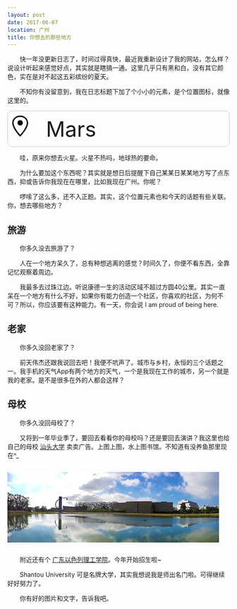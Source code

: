 ```yaml
---
layout: post
date: 2017-06-07
location: 广州
title: 你想去的那些地方
---
```

快一年没更新日志了，时间过得真快，最近我重新设计了我的网站，怎么样？说设计听起来感觉好点，其实就是瞎搞一通。这里几乎只有黑和白，没有其它颜色，实在是对不起这五彩缤纷的夏天。

不知你有没留意到，我在日志标题下加了个小小的元素，是个位置图标，就像这里的。

<div class="demo">
  <svg width="36px" height="48px" viewBox="0 0 12 16" version="1.1" xmlns="http://www.w3.org/2000/svg" xmlns:xlink="http://www.w3.org/1999/xlink">
    <!-- Generator: Sketch 40.3 (33839) - http://www.bohemiancoding.com/sketch -->
    <title>location</title>
    <desc>Created with Sketch.</desc>
    <defs></defs>
    <g id="Octicons" stroke="none" stroke-width="1" fill="none" fill-rule="evenodd">
        <g id="location" fill="#000000">
            <path d="M6,0 C2.69,0 0,2.5 0,5.5 C0,10.02 6,16 6,16 C6,16 12,10.02 12,5.5 C12,2.5 9.31,0 6,0 L6,0 Z M6,14.55 C4.14,12.52 1,8.44 1,5.5 C1,3.02 3.25,1 6,1 C7.34,1 8.61,1.48 9.56,2.36 C10.48,3.22 11,4.33 11,5.5 C11,8.44 7.86,12.52 6,14.55 L6,14.55 Z M8,5.5 C8,6.61 7.11,7.5 6,7.5 C4.89,7.5 4,6.61 4,5.5 C4,4.39 4.89,3.5 6,3.5 C7.11,3.5 8,4.39 8,5.5 L8,5.5 Z" id="Shape"></path>
        </g>
    </g>
  </svg> &nbsp; Mars
</div>

哇，原来你想去火星。火星不热吗，地球热的要命。

为什么要加这个东西呢？其实就是想日后提醒下自己某某日某某地方写了点东西，抑或告诉你我现在在哪里，比如我现在广州。你呢？

啰嗦了这么多，还不入正题。其实，这个位置元素也和今天的话题有些关联。你，想去哪些地方？

## 旅游

你多久没去旅游了？

人在一个地方呆久了，总有种想逃离的感觉？时间久了，你便不看东西，全靠记忆观察着周边。

我最多去过珠江边。听说康德一生的活动区域不超过方圆40公里。其实一直呆在一个地方有什么不好，如果你有能力创造一个社区，你喜欢的社区，为何不可？所以，你应该要有这种能力。有一天，你会说 I am proud of being here.

## 老家

你多久没回老家了？

前天伟杰还跟我说回去吧！我便不吭声了。城市与乡村，永恒的三个话题之一。我手机的天气App有两个地方的天气，一个是我现在工作的城市，另一个就是我的老家。是不是很多在外的人都会这样？

## 母校

你多久没回母校了？

又将到一年毕业季了，要回去看看你的母校吗？还是要回去演讲？我这里也给自己的母校 [汕头大学](http://www.stu.edu.cn) 卖卖广告。上图上图，水上图书馆。不知道有没养鱼那里现在^_ ![水上图书馆](/images/image001.jpg)

附近还有个 [广东以色列理工学院](http://www.gtiit.edu.cn)。今年开始招生啦~

Shantou University 可是名牌大学，其实我想说我是师出名门啦。可得继续好好努力了。

你有好的图片和文字，告诉我吧。

<style>
  p {
    text-indent: 2em;
  }
  .demo {
    font-size: 48px;
    border: 1px solid #ccc;
    border-radius: 10px;
    padding: 10px;
  }
  img {
    display: block;
    margin: 2em 0;
  }
</style>

